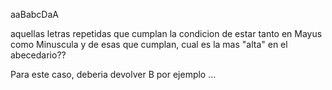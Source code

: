 aaBabcDaA

aquellas letras repetidas que cumplan la condicion de estar tanto en Mayus como Minuscula y de esas que cumplan, cual es la mas "alta" en el abecedario??

Para este caso, deberia devolver B por ejemplo ...